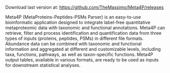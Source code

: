 Download last version at:
https://github.com/TheMassimo/Meta4P/releases

Meta4P (MetaProteins-Peptides-PSMs Parser) is an easy-to-use bioinformatic application designed to integrate label-free quantitative metaproteomic data with taxonomic and functional annotations. Meta4P can retrieve, filter and process identification and quantification data from three types of inputs (proteins, peptides, PSMs) in different file formats. Abundance data can be combined with taxonomic and functional information and aggregated at different and customizable levels, including taxa, functions, pathways, as well as taxon-specific functions. Meta4P output tables, available in various formats, are ready to be used as inputs for downstream statistical analyses.
